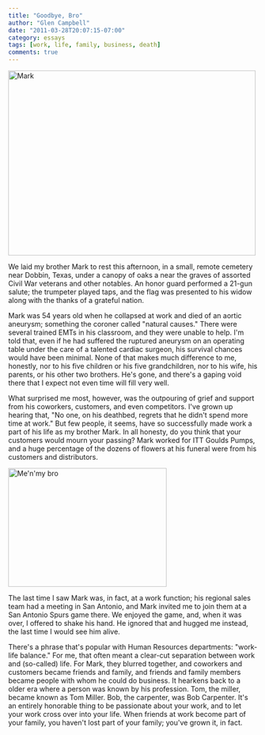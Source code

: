 ```yaml
---
title: "Goodbye, Bro"
author: "Glen Campbell"
date: "2011-03-28T20:07:15-07:00"
category: essays
tags: [work, life, family, business, death]
comments: true
---
```

<a href="http://www.flickr.com/photos/gecampbell/8578140623/" title="Mark by gecampbell, on Flickr"><img src="http://farm9.staticflickr.com/8087/8578140623_5b98ea4478.jpg" width="500" height="374" alt="Mark" class="pull-right"></a>

We laid my brother Mark to rest this afternoon, in a small, remote
cemetery near Dobbin, Texas, under a canopy of oaks a near the
graves of assorted Civil War veterans and other notables. An honor
guard performed a 21-gun salute; the trumpeter played taps, and the
flag was presented to his widow along with the thanks of a grateful
nation.

Mark was 54 years old when he collapsed at work and died of an
aortic aneurysm; something the coroner called "natural causes."
There were several trained EMTs in his classroom, and they were
unable to help. I'm told that, even if he had suffered the ruptured
aneurysm on an operating table under the care of a talented cardiac
surgeon, his survival chances would have been minimal. None of that
makes much difference to me, honestly, nor to his five children or
his five grandchildren, nor to his wife, his parents, or his other
two brothers. He's gone, and there's a gaping void there that I
expect not even time will fill very well.

What surprised me most, however, was the outpouring of grief and
support from his coworkers, customers, and even competitors. I've
grown up hearing that, "No one, on his deathbed, regrets that he
didn't spend more time at work." But few people, it seems, have so
successfully made work a part of his life as my brother Mark. In
all honesty, do you think that your customers would mourn your
passing? Mark worked for ITT Goulds Pumps, and a huge percentage
of the dozens of flowers at his funeral were from his customers and
distributors.

<a href="http://www.flickr.com/photos/gecampbell/5371093635/" title="Me'n'my bro by gecampbell, on Flickr"><img src="http://farm6.staticflickr.com/5125/5371093635_d68608285f_n.jpg" width="320" height="240" alt="Me'n'my bro" class="pull-right"></a>

The last time I saw Mark was, in fact, at a work function; his
regional sales team had a meeting in San Antonio, and Mark invited
me to join them at a San Antonio Spurs game there. We enjoyed the
game, and, when it was over, I offered to shake his hand. He ignored
that and hugged me instead, the last time I would see him alive.

There's a phrase that's popular with Human Resources departments:
"work-life balance." For me, that often meant a clear-cut separation
between work and (so-called) life. For Mark, they blurred together,
and coworkers and customers became friends and family, and friends
and family members became people with whom he could do business.
It hearkens back to a older era where a person was known by his
profession. Tom, the miller, became known as Tom Miller. Bob, the
carpenter, was Bob Carpenter. It's an entirely honorable thing to
be passionate about your work, and to let your work cross over into
your life. When friends at work become part of your family, you
haven't lost part of your family; you've grown it, in fact.

